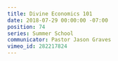 ```yaml
---
title: Divine Economics 101
date: 2018-07-29 00:00:00 -07:00
position: 74
series: Summer School
communicator: Pastor Jason Graves
vimeo_id: 282217824
---
```


